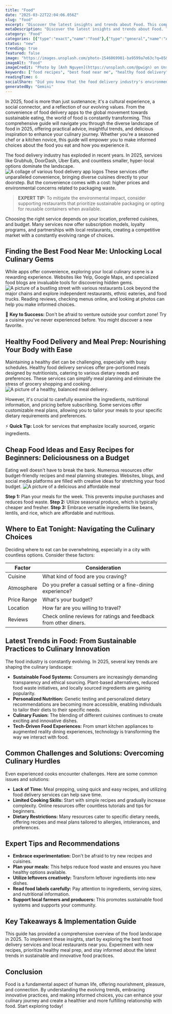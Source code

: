 ```yaml
---
title: "Food"
date: "2025-03-22T22:04:06.056Z"
slug: "food"
excerpt: "Discover the latest insights and trends about Food. This comprehensive guide covers everything you need to know about Food in 2025."
metaDescription: "Discover the latest insights and trends about Food. This comprehensive guide covers everything you need to know about Food in 2025."
category: "Food"
categories: [{"type":"exact","name":"Food"},{"type":"general","name":"Agriculture"},{"type":"medium","name":"Crop Science"},{"type":"specific","name":"Hydroponics"},{"type":"niche","name":"Vertical Farming"}]
status: "new"
trending: true
featured: false
image: "https://images.unsplash.com/photo-1546069901-ba9599a7e63c?q=85&w=1200&fit=max&fm=webp&auto=compress"
imageAlt: "Food"
imageCredit: "Photo by [Anh Nguyen](https://unsplash.com/@pwign) on Unsplash"
keywords: ["food recipes", "best food near me", "healthy food delivery", "cheap food ideas", "easy recipes for beginners", "where to eat tonight", "food delivery services", "best restaurants near me", "quick and easy dinner recipes", "healthy meal prep ideas"]
readingTime: 6
socialShare: "Did you know that the food delivery industry's environmental impact is a growing concern?  Let's make conscious choices to support sustainable food practices!"
generatedBy: "Gemini"
---
```


In 2025, food is more than just sustenance; it's a cultural experience, a social connector, and a reflection of our evolving values.  From the convenience of food delivery apps to the global movement towards sustainable eating, the world of food is constantly transforming. This comprehensive guide will navigate you through the diverse landscape of food in 2025, offering practical advice, insightful trends, and delicious inspiration to enhance your culinary journey.  Whether you're a seasoned chef or a kitchen novice, this guide will empower you to make informed choices about the food you eat and how you experience it.



The food delivery industry has exploded in recent years.  In 2025, services like Grubhub, DoorDash, Uber Eats, and countless smaller, hyper-local options dominate the landscape.  ![A collage of various food delivery app logos](https://images.unsplash.com/photo-1482049016688-2d3e1b311543?q=85&w=1200&fit=max&fm=webp&auto=compress) These services offer unparalleled convenience, bringing diverse cuisines directly to your doorstep.  But the convenience comes with a cost: higher prices and environmental concerns related to packaging waste.

> **EXPERT TIP:**  To mitigate the environmental impact, consider supporting restaurants that prioritize sustainable packaging or opting for reusable containers when available.

Choosing the right service depends on your location, preferred cuisines, and budget.  Many services now offer subscription models, loyalty programs, and partnerships with local restaurants, creating a competitive market with a constantly evolving range of choices.

## Finding the Best Food Near Me:  Unlocking Local Culinary Gems

While apps offer convenience, exploring your local culinary scene is a rewarding experience. Websites like Yelp, Google Maps, and specialized food blogs are invaluable tools for discovering hidden gems.  ![A picture of a bustling street with various restaurants](https://images.unsplash.com/photo-1467003909585-2f8a72700288?q=85&w=1200&fit=max&fm=webp&auto=compress)  Look beyond the major chains and explore independent restaurants, ethnic eateries, and food trucks.  Reading reviews, checking menus online, and looking at photos can help you make informed choices.

🔑 **Key to Success:** Don't be afraid to venture outside your comfort zone!  Try a cuisine you've never experienced before.  You might discover a new favorite.

## Healthy Food Delivery and Meal Prep: Nourishing Your Body with Ease

Maintaining a healthy diet can be challenging, especially with busy schedules.  Healthy food delivery services offer pre-portioned meals designed by nutritionists, catering to various dietary needs and preferences.  These services can simplify meal planning and eliminate the stress of grocery shopping and cooking. ![A picture of a healthy, balanced meal delivery](https://images.unsplash.com/photo-1512621776951-a57141f2eefd?q=85&w=1200&fit=max&fm=webp&auto=compress).

However, it's crucial to carefully examine the ingredients, nutritional information, and pricing before subscribing.  Some services offer customizable meal plans, allowing you to tailor your meals to your specific dietary requirements and preferences.

⚡ **Quick Tip:**  Look for services that emphasize locally sourced, organic ingredients.

## Cheap Food Ideas and Easy Recipes for Beginners: Deliciousness on a Budget

Eating well doesn't have to break the bank.  Numerous resources offer budget-friendly recipes and meal planning strategies.  Websites, blogs, and social media platforms are filled with creative ideas for stretching your food budget.  ![A picture of a delicious and affordable meal](https://images.unsplash.com/photo-1504674900247-0877df9cc836?q=85&w=1200&fit=max&fm=webp&auto=compress)

**Step 1:** Plan your meals for the week. This prevents impulse purchases and reduces food waste.
**Step 2:**  Utilize seasonal produce, which is typically cheaper and fresher.
**Step 3:**  Embrace versatile ingredients like beans, lentils, and rice, which are affordable and nutritious.

## Where to Eat Tonight:  Navigating the Culinary Choices

Deciding where to eat can be overwhelming, especially in a city with countless options.  Consider these factors:

| Factor          | Consideration                                                                     |
|-----------------|---------------------------------------------------------------------------------|
| Cuisine          | What kind of food are you craving?                                               |
| Atmosphere      | Do you prefer a casual setting or a fine-dining experience?                       |
| Price Range      | What's your budget?                                                               |
| Location         | How far are you willing to travel?                                               |
| Reviews          | Check online reviews for ratings and feedback from other diners.                   |

## Latest Trends in Food:  From Sustainable Practices to Culinary Innovation

The food industry is constantly evolving.  In 2025, several key trends are shaping the culinary landscape:

* **Sustainable Food Systems:** Consumers are increasingly demanding transparency and ethical sourcing.  Plant-based alternatives, reduced food waste initiatives, and locally sourced ingredients are gaining popularity.
* **Personalized Nutrition:** Genetic testing and personalized dietary recommendations are becoming more accessible, enabling individuals to tailor their diets to their specific needs.
* **Culinary Fusion:**  The blending of different cuisines continues to create exciting and innovative dishes.
* **Tech-Driven Food Experiences:**  From smart kitchen appliances to augmented reality dining experiences, technology is transforming the way we interact with food.

## Common Challenges and Solutions: Overcoming Culinary Hurdles

Even experienced cooks encounter challenges.  Here are some common issues and solutions:

* **Lack of Time:**  Meal prepping, using quick and easy recipes, and utilizing food delivery services can help save time.
* **Limited Cooking Skills:**  Start with simple recipes and gradually increase complexity. Online resources offer countless tutorials and tips for beginners.
* **Dietary Restrictions:**  Many resources cater to specific dietary needs, offering recipes and meal plans tailored to allergies, intolerances, and preferences.

## Expert Tips and Recommendations

* **Embrace experimentation:** Don't be afraid to try new recipes and cuisines.
* **Plan your meals:**  This helps reduce food waste and ensures you have healthy options available.
* **Utilize leftovers creatively:**  Transform leftover ingredients into new dishes.
* **Read food labels carefully:**  Pay attention to ingredients, serving sizes, and nutritional information.
* **Support local farmers and producers:**  This promotes sustainable food systems and supports your community.

## Key Takeaways & Implementation Guide

This guide has provided a comprehensive overview of the food landscape in 2025.  To implement these insights, start by exploring the best food delivery services and local restaurants near you.  Experiment with new recipes, prioritize healthy meal prep, and stay informed about the latest trends in sustainable and innovative food practices.

## Conclusion

Food is a fundamental aspect of human life, offering nourishment, pleasure, and connection. By understanding the evolving trends, embracing innovative practices, and making informed choices, you can enhance your culinary journey and create a healthier and more fulfilling relationship with food.  Start exploring today!

